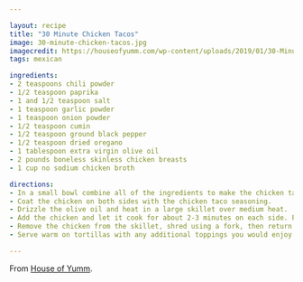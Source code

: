 ```yaml
---

layout: recipe
title: "30 Minute Chicken Tacos"
image: 30-minute-chicken-tacos.jpg
imagecredit: https://houseofyumm.com/wp-content/uploads/2019/01/30-Minute-Chicken-Tacos-7.jpg
tags: mexican

ingredients:
- 2 teaspoons chili powder
- 1/2 teaspoon paprika
- 1 and 1/2 teaspoon salt
- 1 teaspoon garlic powder
- 1 teaspoon onion powder
- 1/2 teaspoon cumin
- 1/2 teaspoon ground black pepper
- 1/2 teaspoon dried oregano
- 1 tablespoon extra virgin olive oil
- 2 pounds boneless skinless chicken breasts
- 1 cup no sodium chicken broth

directions:
- In a small bowl combine all of the ingredients to make the chicken taco seasoning. Stir to combine.
- Coat the chicken on both sides with the chicken taco seasoning.
- Drizzle the olive oil and heat in a large skillet over medium heat.
- Add the chicken and let it cook for about 2-3 minutes on each side. Pour in the chicken stock. Cover the skillet and let the chicken cook in the broth for about 15-20 minutes, until the chicken registers 165 degrees internally and is cooked through.
- Remove the chicken from the skillet, shred using a fork, then return to the skillet. Stir to coat the chicken in the remaining sauce in the skillet. Let sit and keep warm on low heat for about 3-5 minutes, to get good flavor throughout the chicken.
- Serve warm on tortillas with any additional toppings you would enjoy!

---
```


From [House of Yumm](https://houseofyumm.com/chicken-tacos/).
